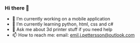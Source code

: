 ### Hi there 👋

- 🔭 I’m currently working on a mobile application
- 🌱 I’m currently learning python, html, css and c#
- 💬 Ask me about 3d printer stuff if you need help
- 📫 How to reach me: email: emil.j.pettersson@outlook.com
